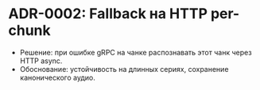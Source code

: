 # ADR-0002: Fallback на HTTP per-chunk

- Решение: при ошибке gRPC на чанке распознавать этот чанк через HTTP async.
- Обоснование: устойчивость на длинных сериях, сохранение канонического аудио.
